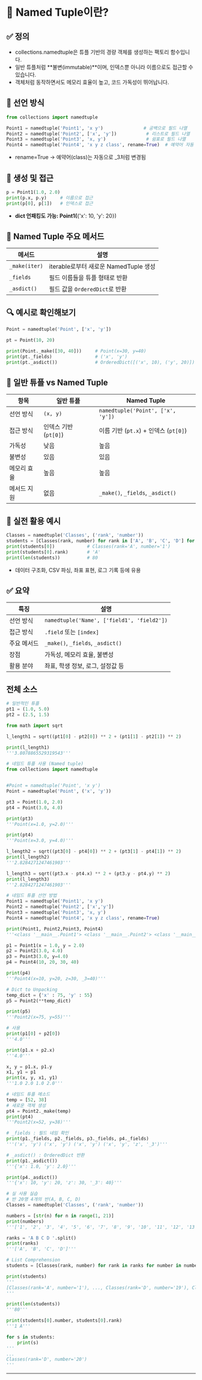 # 🧠 Named Tuple이란?

## ✅ 정의
- collections.namedtuple은 튜플 기반의 경량 객체를 생성하는 팩토리 함수입니다.
- 일반 튜플처럼 **불변(immutable)**이며, 인덱스뿐 아니라 이름으로도 접근할 수 있습니다.
- 객체처럼 동작하면서도 메모리 효율이 높고, 코드 가독성이 뛰어납니다.



## 🧩 선언 방식
```python
from collections import namedtuple

Point1 = namedtuple('Point1', 'x y')               # 공백으로 필드 나열
Point2 = namedtuple('Point2', ['x', 'y'])           # 리스트로 필드 나열
Point3 = namedtuple('Point3', 'x, y')               # 쉼표로 필드 나열
Point4 = namedtuple('Point4', 'x y z class', rename=True)  # 예약어 자동 리네임
```

- rename=True → 예약어(class)는 자동으로 _3처럼 변경됨

## 🔧 생성 및 접근
```python
p = Point1(1.0, 2.0)
print(p.x, p.y)     # 이름으로 접근
print(p[0], p[1])   # 인덱스로 접근
```

- **dict 언패킹도 가능: Point1(**{'x': 10, 'y': 20})

## 🧩 Named Tuple 주요 메서드

| 메서드        | 설명                                      |
|---------------|-------------------------------------------|
| `_make(iter)` | iterable로부터 새로운 NamedTuple 생성       |
| `_fields`     | 필드 이름들을 튜플 형태로 반환              |
| `_asdict()`   | 필드 값을 `OrderedDict`로 반환              |


## 🔍 예시로 확인해보기
```python
Point = namedtuple('Point', ['x', 'y'])

pt = Point(10, 20)

print(Point._make([30, 40]))     # Point(x=30, y=40)
print(pt._fields)                # ('x', 'y')
print(pt._asdict())              # OrderedDict([('x', 10), ('y', 20)])
```




## 📘 일반 튜플 vs Named Tuple

| 항목               | 일반 튜플                         | Named Tuple                          |
|--------------------|-----------------------------------|--------------------------------------|
| 선언 방식           | `(x, y)`                          | `namedtuple('Point', ['x', 'y'])`    |
| 접근 방식           | 인덱스 기반 (`pt[0]`)             | 이름 기반 (`pt.x`) + 인덱스 (`pt[0]`) |
| 가독성              | 낮음                              | 높음                                 |
| 불변성              | 있음                              | 있음                                 |
| 메모리 효율         | 높음                              | 높음                                 |
| 메서드 지원         | 없음                              | `_make()`, `_fields`, `_asdict()`    |


## 🧪 실전 활용 예시
```python
Classes = namedtuple('Classes', ('rank', 'number'))
students = [Classes(rank, number) for rank in ['A', 'B', 'C', 'D'] for number in map(str, range(1, 21))]
print(students[0])            # Classes(rank='A', number='1')
print(students[0].rank)       # 'A'
print(len(students))          # 80
```


- 데이터 구조화, CSV 파싱, 좌표 표현, 로그 기록 등에 유용

## ✅ 요약
| 특징           | 설명                                      |
|----------------|-------------------------------------------|
| 선언 방식       | `namedtuple('Name', ['field1', 'field2'])` |
| 접근 방식       | `.field` 또는 `[index]`                   |
| 주요 메서드     | `_make()`, `_fields`, `_asdict()`         |
| 장점           | 가독성, 메모리 효율, 불변성               |
| 활용 분야       | 좌표, 학생 정보, 로그, 설정값 등          |


## 전체 소스
```python
# 일반적인 튜플
pt1 = (1.0, 5.0)
pt2 = (2.5, 1.5)

from math import sqrt

l_length1 = sqrt((pt1[0] - pt2[0]) ** 2 + (pt1[1] - pt2[1]) ** 2)

print(l_length1)
'''3.8078865529319543'''

# 네임드 튜플 사용 (Named tuple)
from collections import namedtuple


#Point = namedtuple('Point', 'x y')
Point = namedtuple('Point', ('x', 'y'))

pt3 = Point(1.0, 2.0)
pt4 = Point(3.0, 4.0)

print(pt3)
'''Point(x=1.0, y=2.0)'''

print(pt4)
'''Point(x=3.0, y=4.0)'''

l_length2 = sqrt((pt3[0] - pt4[0]) ** 2 + (pt3[1] - pt4[1]) ** 2)
print(l_length2)
'''2.8284271247461903'''

l_length3 = sqrt((pt3.x - pt4.x) ** 2 + (pt3.y - pt4.y) ** 2)
print(l_length3)
'''2.8284271247461903'''

# 네임드 튜플 선언 방법
Point1 = namedtuple('Point1', 'x y')
Point2 = namedtuple('Point2', ['x','y'])
Point3 = namedtuple('Point3', 'x, y')
Point4 = namedtuple('Point4', 'x y z class', rename=True)

print(Point1, Point2,Point3, Point4)
'''<class '__main__.Point1'> <class '__main__.Point2'> <class '__main__.Point3'> <class '__main__.Point4'>'''

p1 = Point1(x = 1.0, y = 2.0)
p2 = Point2(3.0, 4.0)
p3 = Point3(3.0, y=4.0)
p4 = Point4(10, 20, 30, 40)

print(p4)
'''Point4(x=10, y=20, z=30, _3=40)'''

# Dict to Unpacking
temp_dict = {'x' : 75, 'y' : 55}
p5 = Point2(**temp_dict)

print(p5)
'''Point2(x=75, y=55)'''

# 사용
print(p1[0] + p2[0])
'''4.0'''

print(p1.x + p2.x)
'''4.0'''

x, y = p1.x, p1.y
x1, y1 = p1
print(x, y, x1, y1)
'''1.0 2.0 1.0 2.0'''

# 네임드 튜플 메소드
temp = [52, 38]
# 새로운 객체 생성
pt4 = Point2._make(temp)
print(pt4)
'''Point2(x=52, y=38)'''

# _fields : 필드 네임 확인
print(p1._fields, p2._fields, p3._fields, p4._fields)
'''('x', 'y') ('x', 'y') ('x', 'y') ('x', 'y', 'z', '_3')'''

# _asdict() : OrderedDict 반환
print(p1._asdict())
'''{'x': 1.0, 'y': 2.0}'''

print(p4._asdict())
'''{'x': 10, 'y': 20, 'z': 30, '_3': 40}'''

# 실 사용 실습
# 반 20명 4개의 반(A, B, C, D)
Classes = namedtuple('Classes', ('rank', 'number'))

numbers = [str(n) for n in range(1, 21)]
print(numbers)
'''['1', '2', '3', '4', '5', '6', '7', '8', '9', '10', '11', '12', '13', '14', '15', '16', '17', '18', '19', '20']'''

ranks = 'A B C D '.split()
print(ranks)
'''['A', 'B', 'C', 'D']'''

# List Comprehension
students = [Classes(rank, number) for rank in ranks for number in numbers]

print(students)
'''
[Classes(rank='A', number='1'), ..., Classes(rank='D', number='19'), Classes(rank='D', number='20')]
'''

print(len(students))
'''80'''

print(students[0].number, students[0].rank)
'''1 A'''

for s in students:
    print(s)
'''
...
Classes(rank='D', number='20')
'''

```

----



